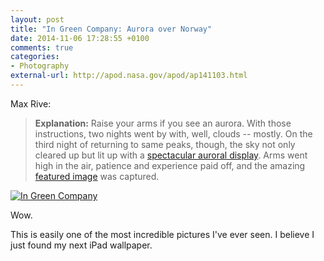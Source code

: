 ```yaml
---
layout: post
title: "In Green Company: Aurora over Norway"
date: 2014-11-06 17:28:55 +0100
comments: true
categories: 
- Photography
external-url: http://apod.nasa.gov/apod/ap141103.html
---
```

Max Rive:

> **Explanation:** Raise your arms if you see an aurora. With those instructions, two nights went by with, well, clouds -- mostly. On the third night of returning to same peaks, though, the sky not only cleared up but lit up with a [spectacular auroral display](http://apod.nasa.gov/apod/ap140714.html). Arms went high in the air, patience and experience paid off, and the amazing [featured image](https://www.flickr.com/photos/apojapo/13297070714/) was captured. 

<p class="extra-width"><a href="https://www.flickr.com/photos/apojapo/13297070714" title="In Green Company by Max R, on Flickr"><img src="https://farm4.staticflickr.com/3724/13297070714_7aa0a45aba_h.jpg" alt="In Green Company"></a></p>

Wow.

This is easily one of the most incredible pictures I've ever seen. I believe I just found my next iPad wallpaper.